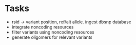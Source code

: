# Tasks

- rsid -> variant position, ref/alt allele. ingest dbsnp database
- integrate noncoding resources
- filter variants using noncoding resources
- generate oligomers for relevant variants
